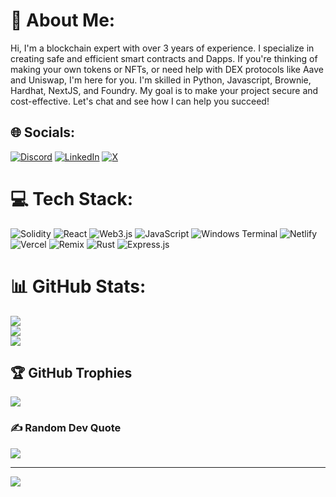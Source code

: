 # 💫 About Me:
Hi, I'm a blockchain expert with over 3 years of experience. I specialize in creating safe and efficient smart contracts and Dapps. If you're thinking of making your own tokens or NFTs, or need help with DEX protocols like Aave and Uniswap, I'm here for you. I'm skilled in Python, Javascript, Brownie, Hardhat, NextJS, and Foundry. My goal is to make your project secure and cost-effective. Let's chat and see how I can help you succeed!<br>


## 🌐 Socials:
[![Discord](https://img.shields.io/badge/Discord-%237289DA.svg?logo=discord&logoColor=white)](https://discord.gg/huzaifakhandev) [![LinkedIn](https://img.shields.io/badge/LinkedIn-%230077B5.svg?logo=linkedin&logoColor=white)](https://linkedin.com/in/huzaifakhandev) [![X](https://img.shields.io/badge/X-black.svg?logo=X&logoColor=white)](https://x.com/huzaifakhandev) 

# 💻 Tech Stack:
![Solidity](https://img.shields.io/badge/Solidity-%23363636.svg?style=for-the-badge&logo=solidity&logoColor=white) ![React](https://img.shields.io/badge/react-%2320232a.svg?style=for-the-badge&logo=react&logoColor=%2361DAFB) ![Web3.js](https://img.shields.io/badge/web3.js-F16822?style=for-the-badge&logo=web3.js&logoColor=white) ![JavaScript](https://img.shields.io/badge/javascript-%23323330.svg?style=for-the-badge&logo=javascript&logoColor=%23F7DF1E) ![Windows Terminal](https://img.shields.io/badge/Windows%20Terminal-%234D4D4D.svg?style=for-the-badge&logo=windows-terminal&logoColor=white) ![Netlify](https://img.shields.io/badge/netlify-%23000000.svg?style=for-the-badge&logo=netlify&logoColor=#00C7B7) ![Vercel](https://img.shields.io/badge/vercel-%23000000.svg?style=for-the-badge&logo=vercel&logoColor=white) ![Remix](https://img.shields.io/badge/remix-%23000.svg?style=for-the-badge&logo=remix&logoColor=white) ![Rust](https://img.shields.io/badge/rust-%23000000.svg?style=for-the-badge&logo=rust&logoColor=white) ![Express.js](https://img.shields.io/badge/express.js-%23404d59.svg?style=for-the-badge&logo=express&logoColor=%2361DAFB)
# 📊 GitHub Stats:
![](https://github-readme-stats.vercel.app/api?username=HuzaifaKhanDeveloper&theme=radical&hide_border=false&include_all_commits=false&count_private=false)<br/>
![](https://github-readme-streak-stats.herokuapp.com/?user=HuzaifaKhanDeveloper&theme=radical&hide_border=false)<br/>
![](https://github-readme-stats.vercel.app/api/top-langs/?username=HuzaifaKhanDeveloper&theme=radical&hide_border=false&include_all_commits=false&count_private=false&layout=compact)

## 🏆 GitHub Trophies
![](https://github-profile-trophy.vercel.app/?username=HuzaifaKhanDeveloper&theme=radical&no-frame=false&no-bg=true&margin-w=4)

### ✍️ Random Dev Quote
![](https://quotes-github-readme.vercel.app/api?type=horizontal&theme=radical)

---
[![](https://visitcount.itsvg.in/api?id=HuzaifaKhanDeveloper&icon=0&color=0)](https://visitcount.itsvg.in)

<!-- Proudly created with GPRM ( https://gprm.itsvg.in ) -->
